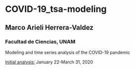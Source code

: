 # COVID-19_tsa-modeling 
## Marco Arieli Herrera-Valdez 
### Facultad de Ciencias, UNAM

Modeling and time series analysis of the COVID-19 pandemic


[Initial analysis:](https://COVID-19_cfr_Jan-March_2020.html) January 22-March 31, 2020

